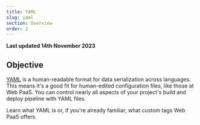 ```yaml
---
title: YAML
slug: yaml
section: Overview
order: 2
---
```


**Last updated 14th November 2023**



## Objective  

[YAML](https://en.wikipedia.org/wiki/YAML) is a human-readable format for data serialization across languages.
This means it's a good fit for human-edited configuration files, like those at Web PaaS.
You can control nearly all aspects of your project's build and deploy pipeline with YAML files.

Learn what YAML is or, if you're already familiar, what custom tags Web PaaS offers.

